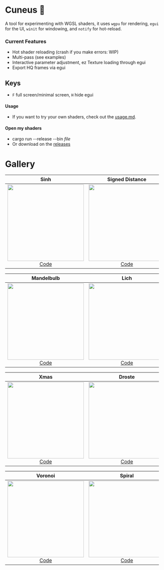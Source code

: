 # Cuneus 🌈

A tool for experimenting with WGSL shaders, it uses `wgpu` for rendering, `egui` for the UI, `winit` for windowing, and `notify` for hot-reload.

### Current Features

- Hot shader reloading (crash if you make errors: WIP)
- Multi-pass (see examples)
- Interactive parameter adjustment, ez Texture loading through egui
- Export HQ frames via egui

## Keys

- `F` full screen/minimal screen, `H` hide egui

#### Usage

- If you want to try your own shaders, check out the [usage.md](usage.md).

#### Open my shaders

- cargo run --release --bin *file*
- Or download on the [releases](https://github.com/altunenes/cuneus/releases)

# Gallery

| **Sinh** | **Signed Distance** | **Satan** |
|:---:|:---:|:---:|
| <a href="https://github.com/user-attachments/assets/adbb0938-1824-4024-b6aa-21d6fdde8b0d"><img src="https://github.com/user-attachments/assets/adbb0938-1824-4024-b6aa-21d6fdde8b0d" width="250"/></a><br/>[Code](https://github.com/altunenes/cuneus/blob/main/src/bin/sinh.rs) | <a href="https://github.com/user-attachments/assets/1847c374-5719-4fee-b74d-3418e5fa4d7b"><img src="https://github.com/user-attachments/assets/1847c374-5719-4fee-b74d-3418e5fa4d7b" width="250"/></a><br/>[Code](https://github.com/altunenes/cuneus/blob/main/src/bin/sdvert.rs) | <a href="https://github.com/user-attachments/assets/8f86a3b4-8d31-499f-b9fa-8b23266291ae"><img src="https://github.com/user-attachments/assets/8f86a3b4-8d31-499f-b9fa-8b23266291ae" width="250"/></a><br/>[Code](https://github.com/altunenes/cuneus/blob/main/src/bin/satan.rs) |

| **Mandelbulb** | **Lich** | **Galaxy** |
|:---:|:---:|:---:|
| <a href="https://github.com/user-attachments/assets/2405334c-f13e-4d8d-863f-bab7dcc676ab"><img src="https://github.com/user-attachments/assets/2405334c-f13e-4d8d-863f-bab7dcc676ab" width="250"/></a><br/>[Code](https://github.com/altunenes/cuneus/blob/main/src/bin/mandelbulb.rs) | <a href="https://github.com/user-attachments/assets/9589d2ec-43b8-4373-8dce-9cd2c74d862f"><img src="https://github.com/user-attachments/assets/9589d2ec-43b8-4373-8dce-9cd2c74d862f" width="250"/></a><br/>[Code](https://github.com/altunenes/cuneus/blob/main/src/bin/lich.rs) | <a href="https://github.com/user-attachments/assets/a2647904-55bd-4912-9713-4558203ee6aa"><img src="https://github.com/user-attachments/assets/a2647904-55bd-4912-9713-4558203ee6aa" width="250"/></a><br/>[Code](https://github.com/altunenes/cuneus/blob/main/src/bin/galaxy.rs) |

| **Xmas** | **Droste** | **Clifford** |
|:---:|:---:|:---:|
| <a href="https://github.com/user-attachments/assets/4f1f0cc0-12a5-4158-90e1-ac205fa2d28a"><img src="https://github.com/user-attachments/assets/4f1f0cc0-12a5-4158-90e1-ac205fa2d28a" width="250"/></a><br/>[Code](https://github.com/altunenes/cuneus/blob/main/src/bin/xmas.rs) | <a href="https://github.com/user-attachments/assets/ffe1e193-9a9a-4784-8193-177d6b8648af"><img src="https://github.com/user-attachments/assets/ffe1e193-9a9a-4784-8193-177d6b8648af" width="250"/></a><br/>[Code](https://github.com/altunenes/cuneus/blob/main/src/bin/droste.rs) | <a href="https://github.com/user-attachments/assets/42868686-bad9-4ce3-b5bd-346d880c8540"><img src="https://github.com/user-attachments/assets/42868686-bad9-4ce3-b5bd-346d880c8540" width="250"/></a><br/>[Code](https://github.com/altunenes/cuneus/blob/main/src/bin/clifford.rs) |

| **Voronoi** | **Spiral** | **Fluid** |
|:---:|:---:|:---:|
| <a href="https://github.com/user-attachments/assets/a5a28533-4c3b-466a-9ea2-a92750f46957"><img src="https://github.com/user-attachments/assets/a5a28533-4c3b-466a-9ea2-a92750f46957" width="250"/></a><br/>[Code](https://github.com/altunenes/cuneus/blob/main/src/bin/voronoi.rs) | <a href="https://github.com/user-attachments/assets/f9361ec1-26d3-4f37-8cbd-d135ee632854"><img src="https://github.com/user-attachments/assets/f9361ec1-26d3-4f37-8cbd-d135ee632854" width="250"/></a><br/>[Code](https://github.com/altunenes/cuneus/blob/main/src/bin/spiral.rs) | <a href="https://github.com/user-attachments/assets/da7d40ce-345e-4d4c-a8d2-7b0fe6cdf319"><img src="https://github.com/user-attachments/assets/da7d40ce-345e-4d4c-a8d2-7b0fe6cdf319" width="250"/></a><br/>[Code](https://github.com/altunenes/cuneus/blob/main/src/bin/fluid.rs) |


